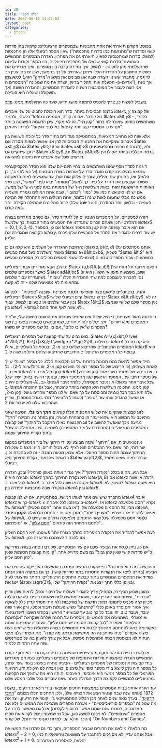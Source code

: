 ```yaml
---
id: 30
title: "ללא חסם"
date: 2007-06-15 14:47:52
layout: post
categories: 
  - מספרים
---
```

בפוסט הקודם תיארתי את אחת מהבעיות שבמספרים הרציונליים: קיימות בהן סדרות קושי (סדרות ש"מתנהגות כמו סדרות מתכנסות") שאין מספר רציונלי אליו הן מתכנסות (למשל, סדרות שמתכנסות לפאי). תיארתי גם את הפתרון: הגדרת המספרים הממשיים באמצעות סדרות קושי שכאלו של מספרים רציונליים. היו מספר נקודות עדינות שהתעלמתי מהן לחלוטין - למשל, איך נמדדת קרבה בין מספרים, ואיך מגדירים את פעולות החשבון על הסדרות הללו וייתכן שארחיב על כך בהמשך, שכן יש בהן עניין רב לכשעצמן (לדוגמה, מתברר ששינוי הצורה שבה אנו מבינים את מושג ה"מרחק" הזה, והפעלת אותו תהליך בדיוק, יוצרת את מה שמכונה "המספרים ה-p-אדיים"), אך כעת אני רוצה לעבור אל המוטיבציה השניה להגדרת הממשיים, וההגדרה השונה (אך השקולה) שאליה היא הובילה.

בשביל לעשות כן, צריך להכניס לתמונה מושג חדש, שעד כה התעלמתי ממנו: <a href="http://he.wikipedia.org/wiki/%D7%A1%D7%93%D7%A8_%D7%97%D7%9C%D7%A7%D7%99">סדר</a>.

ברמה הבסיסית ביותר, סדר הוא היכולת להביט על שני איברים $latex x,y$ של קבוצה כלשהי, ולהגיד "$latex x$ בא קודם". אם זה קורה, מסמנים $latex x&lt;y$ - כלומר, משתמשים בסימן שמוכר לנו בתור "קטן מ-". זה לא מקרי, שכן הדוגמה הפשוטה ביותר לסדר היא אכן "$latex x$ בא לפני $latex y$ אם ערכו המספרי קטן יותר".

אלא שזה לא מחוייב המציאות; במתמטיקה מגדירים בתור סדר כל יכולת השוואה בין איברים שמקיימת את התכונות הבסיסיות להן אנו אפשר לצפות מסדר: אם $latex x&lt;y$ וגם $latex y&lt;z$ אז $latex x&lt;z$ (תכונה זו מכונה <strong>טרנזיטיביות</strong>), ולא ייתכן שיתקיים גם $latex x&lt;y$ וגם $latex y&lt;x$. ברמה הכללית ביותר אפילו אין דורשים שכל שני איברים יהיו ניתנים להשוואה.

דוגמה לסדר נוסף שאנו משתמשים בו בחיי היום-יום שלנו הוא הסדר הלקסיקוגרפי שנמצא במילונים: קודם מוגדר סדר על אותיות בצורה הטבעית (א' בא לפני ב', וכן הלאה) ואז, בהינתן שתי מילים, עוברים עליהן אות אות, עד שמגיעים לאות הראשונה ששונה וקובעים את הסדר על פיה. כך למשל "ממותה" יבוא לפני "ממשי", שכן שתי האותיות הראשונות זהות ובאות השלישית ה-ו' של הממותה באה לפני ה-ש' של ממשי. אם יש לנו סיטואציה כמו של "כמו" ו"כמובן", שבה אחת המילים נגמרת והשנייה ממשיכה מבלי שהגענו לאות שונה (כלומר, אחת המילים היא ההתחלה של המילה השנייה - ובלשון יותר מהודרת, היא <strong>רישא</strong> שלה) לרוב מחליטים שהמילה הקצרה יותר באה קודם.

חזרה למספרים. על המספרים הטבעיים קל להגדיר סדר, גם כשהם מוגדרים בצורה פורמלית: ייתכן שאתם זוכרים שהגדרנו את הטבעיים בתור קבוצות, כך שלמשל$latex 5=\{0,1,2,3,4\}$. אם כן, המספר $latex x$ יהיה קטן מהמספר $latex y$ אם הוא איבר בקבוצה שמגדירה את $latex y$. יש עוד דרכים להגדיר את הסדר על הטבעיים שלא ניכנס אליהן.

הרחבת ההגדרה על השלמים היא קלה גם כן: $latex (a,b)(c,d)$ (אנחנו מסתכלים על השלמים כעל זוגות טבעיים) כאשר $latex a+d&lt;c+b$, כשכאן "$latex &lt;$"  הוא במשמעותו עבור מספרים טבעיים (שימו לב ששני האגפים מכילים רק מספרים טבעיים.

בשלב הבא מגדירים עבור רציונליים: $latex (a,b)&lt;(c,d)$ (הפעם מדובר על זוגות של מספרים שלמים) כאשר $latex ad&lt;bc$ (ושוב, משמעות סימן אי השוויון היא זו שהוגדרה עבור שלמים). נסו להבהיר לעצמכם למה שתי ההגדרות הללו "טובות" ומתאימות לאינטואיציה שלנו - זה לא קשה.

והנה, ברציונליים פתאום צצה ומופיעה תכונה מעניינת, שנכנה "צפיפות" - לכל זוג רציונליים $latex x&lt;y$ קיים רציונלי שלישי $latex z$ כך ש-$latex x&lt;z&lt;y$. זה לא נכון עבור שלמים או טבעיים: למשל, עבור $latex 1&lt;2$ אין מספר שלם שלישי שנמצא בין $latex 1$ ו-$latex 2$ ולא שווה לאף אחד מהם.

זו תכונה מאוד מעניינת, כי היא יוצרת אינטואיציה שנוגדת את הטענה הישנה שלי, ש"ציר המספרים מלא חורים". איך יכולים להיות חורים, שמתבטאים לכאורה בפער בין שני מספרים ש"אין בו כלום", אם בין כל שני מספרים יש משהו?

בואו נביט על שתי קבוצות של מספרים רציונליים: $latex A=\{x|x&lt;0 \vee x^2&lt;2\}, B=\{x|x&gt;0 \wedge x^2\ge 2\}$, ובמילים: $latex A$ היא קבוצת כל המספרים הרציונליים שהריבוע שלהם קטן מ-2, ובנוסף כל השליליים, ואילו $latex B$ היא קבוצת כל המספרים הרציונליים החיוביים שהריבוע שלהם גדול או שווה ל-2.

מייד אפשר לראות כמה תכונות ברורות של זוג הקבוצות הללו: כל מספר רציונלי שייך לאחת משתיהן (כי הריבוע של כל מספר רציונלי הוא או קטן מ-2, או גדול/שווה ל-2) . כל איבר ב-$latex A$ קטן מכל איבר ב-$latex B$ (כי אם ריבוע של מספר חיובי אחד קטן מריבוע של מספר חיובי שני, המספר הראשון קטן מהמספר השני, ובנוסף דרשנו באופן ישיר שכל השליליים יהיו ב-A), וב-$latex A$ אין איבר מקסימלי, כלומר איבר $latex x$ שכל איבר אחר ב-$latex A$ קטן ממנו. התכונה השלישית היא הקשה ביותר להוכחה, אבל גם ההוכחה שלה היא בסך הכל טכנית ומבוססת על כך שאם יש לנו מספר שהריבוע שלו קטן מ-2, אז אפשר להגדיל אותו עוד "טיפה" (כשגודל ה"טיפה" תלוי בגודל המספר), ועדיין שהריבוע שלנו לא יעבור את 2.

לזוג קבוצות שמקיים את שלוש התכונות הללו קוראים <strong>חתך רציונלי</strong>. הסיבה שאני מתעכב על המושג היא שהוא יעזור הן בהבהרת הבעיה, והן בפתרונה. המילה "חתך" מגיעה מכך שאפשר לחשוב על זוג הקבוצות כאילו התקבל מ"חיתוך" של קבוצת המספרים הרציונליים (המסודרת על ציר המספרים) לשתיים. היכן מתחילה הבעיה? בתוך נקודת החיתוך עצמה.

אינטואיטיבית, אם "חיתוך" שכזה מבוצע על ידי חיתוך של ציר המספרים במקום שרירותי, הרי שאם ציר המספרים הוא רציף ולא מכיל חורים, היינו מצפים שנקודת החיתוך עצמה תהיה מספר רציונלי. אלא שכאן מגיעה המכה - זה לא בהכרח נכון. בדוגמה שהבאתי, נקודת החיתוך היא $latex \sqrt{2}$, שכבר ראינו שאינו מספר רציונלי.

אבל רגע, מה זו בכלל "נקודת חיתוך"? איך נגדיר אותה באופן פורמלי? ובכן, הגדרה סבירה היא זו: $latex z$ היא נקודת החיתוך בחתך $latex (A,B)$ אם $latex z$ גדולה או שווה לכל איבר ב-$latex A$, וקטנה או שווה לכל איבר ב-$latex B$. הגיוני, לא? $latex z$ היא פשוט הנקודה שבה מתבצעת הפרדה בין $latex A$ ובין $latex B$.

מתברר שיש שם אחר לאותו המושג. במתמטיקה, אם יש לנו קבוצה $latex A$ ואיבר $latex z$ כך ש-$latex x\le z$ לכל איבר $latex x$ ב-$latex A$, אז $latex z$ נקרא "חסם מלמעלה של $latex A$" (או בשם אחר: "חסם מלעיל"). מבין כל החסמים מלמעלה של $latex A$, אפשר להגדיר אחד שיהיה "מעניין ביותר" במובן מסויים - החסם מלמעלה <strong>הקטן  ביותר</strong> של $latex A$, כלומר חסם מלמעלה שכל שאר החסמים מלמעלה גדולים או שווים לו. לחסם המיוחד הזה קוראים "<a href="http://he.wikipedia.org/wiki/%D7%97%D7%A1%D7%9D_%D7%9E%D7%9C%D7%A2%D7%99%D7%9C">חסם עליון</a>", או "סופרמום".

כעת אפשר להגדיר את הנקודה המפרידה בחתך בצורה יותר פשוטה: היא החסם העליון של $latex A$. נסו להבהיר לעצמכם מדוע זה נכון.

אם כן, ניתן לנסח את הבעיה שלנו עם ציר המספרים, שקודם נוסחה בצורה מדוייקת כ"יש סדרות קושי שאין להן גבול" גם בשם מדוייק אחר: "קיימות קבוצות חסומות שאין להן חסם עליון".

זו הבעיה. מה הוא פתרונה? כפי שקודם הבעיה נפתרה באמצעות האובייקט שהדגים את הבעיה (בחרנו לייצג את הנקודות החסרות בתור סדרות קושי), כך גם במקרה הזה: אנחנו <strong>נגדיר</strong> את המספרים הממשיים בתור קבוצת החתכים הרציונליים. החתך שהצגתי לעיל ייצג את $latex \sqrt{2}$, ובאופן כללי חתך ייצג את "נקודת החיתוך" שלו.

כמובן שכאן הכיף רק מתחיל; צריך להגדיר פעולות של חיבור וכפל, לראות שהן עדיין "עובדות", ושיחס הסדר עדיין עובד, ושהכל מתאים למה שאנחנו רוצים. לא אכנס לזה מכיוון שזה מכניס לתמונה רמות חדשות של מורכבות (לא התייחסתי עדיין כלל לשאלה איך אמור יחס סדר באופן כללי "להתנהג" כשיש פעולות חיבור וכפל), ורק אעיר שזה עובד, ועובד טוב. זה עובד כל כך טוב עד שבשיעור הראשון בקורס חשבון דיפרנציאלי ואינטגרלי, כשמציגים את הממשיים, מספרים על תכונה שלהם שנקראת "אקסיומת השלמות" ואומרת "לכל קבוצה חסומה יש חסם עליון". העובדה שמציגים אותה כאקסיומה באה להתחמק מהצורך לבנות את הממשיים בצורה פורמלית כפי שראינו כעת - פשוט אומרים "נניח שהתכונה הזו מתקיימת ונראה מה קורה". את הפחד שלנו מפני הנחות לא מבוססת הבניה הפורמלית מפיסה, אבל אין צורך להעיק בה על סטודנטים שזה עתה התחילו ללמוד.

אבל גם בבנייה הזו לא חמקנו מהבעייתיות שהייתה בבניה הקודמת - האינסוף. קודם הממשיים הוגדרו באמצעות סדרות אינסופית של מספרים רציונליים. כעת הם מוגדרים בידי קבוצות אינסופיות של מספרים רציונליים - הבעיה נותרה בעינה: בעוד שעד עתה, כל מספר היה ניתן לייצוג בידי מספר סופי של סימנים, כאן אבדה לנו היכולת הזו. התיאור הפורמלי של כל מספר ממשי הוא אינסופי. האינסופיות הזו היא מה שהופך את הקפיצה מרציונליים לממשיים לקפיצת הדרך הגדולה ביותר שאנו עוברים בכל שלבי המסע שלנו.

עוד הערה אחת: בניית הממשיים באמצעות חתכים הומצאה בידי <a href="http://he.wikipedia.org/wiki/%D7%A8%D7%99%D7%9B%D7%90%D7%A8%D7%93_%D7%93%D7%93%D7%A7%D7%99%D7%A0%D7%93">ריכארד דדקינד</a>, בשנת 1872 (אותה שנה שבה קנטור הציג את הבנייה שלו), ולכן החתכים הללו מכונים "<a href="http://he.wikipedia.org/wiki/%D7%97%D7%AA%D7%9B%D7%99_%D7%93%D7%93%D7%A7%D7%99%D7%A0%D7%93">חתכי דדקינד</a>". בערך מאה שנים לאחר מכן הכליל המתמטיקאי ג'ון קונווי את הרעיון, ויצר את מה שמכונה "מספרים סוריאליסטיים" - מערכת מספרים שמכילה את הממשיים (לא את המרוכבים, למרות שגם אותם אפשר להוסיף לקלחת)   אבל גם מאפשר לדבר על מספרים "אינסופיים". לא ניכנס לנושא כאן, אבל מי שמעוניין יכול לקרוא את ספרו (הטכני והלא קל, למרות סגנונו הידידותי) של קונווי "On Numbers and Games".

מה הלאה? מילאנו את החורים שבציר המספרים, ותוך כדי גם פתרנו את המשוואה $latex x^2-2=0$, אבל אנחנו עדיין לא מסוגלים להתגבר על משוואות טריוויאליות כמו $latex x^2+1=0$. הלאה, למספרים המרוכבים!
